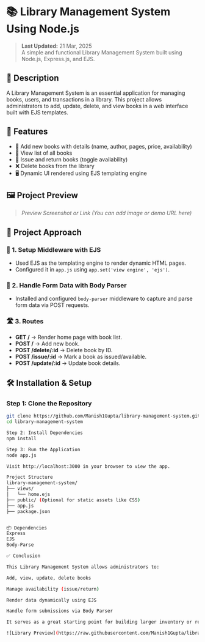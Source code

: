 # 📚 Library Management System Using Node.js

> **Last Updated:** 21 Mar, 2025  
> A simple and functional Library Management System built using Node.js, Express.js, and EJS.

## 🧾 Description

A Library Management System is an essential application for managing books, users, and transactions in a library. This project allows administrators to add, update, delete, and view books in a web interface built with EJS templates.

## 🚀 Features

- 📘 Add new books with details (name, author, pages, price, availability)
- 📄 View list of all books
- 🔁 Issue and return books (toggle availability)
- ❌ Delete books from the library
- 🖥 Dynamic UI rendered using EJS templating engine

## 🖼 Project Preview

> _Preview Screenshot or Link (You can add image or demo URL here)_

## 🧠 Project Approach

### 📂 1. Setup Middleware with EJS
- Used EJS as the templating engine to render dynamic HTML pages.
- Configured it in `app.js` using `app.set('view engine', 'ejs')`.

### 🧾 2. Handle Form Data with Body Parser
- Installed and configured `body-parser` middleware to capture and parse form data via POST requests.

### 🛣 3. Routes
- **GET /** → Render home page with book list.
- **POST /** → Add new book.
- **POST /delete/:id** → Delete book by ID.
- **POST /issue/:id** → Mark a book as issued/available.
- **POST /update/:id** → Update book details.

## 🛠 Installation & Setup

### Step 1: Clone the Repository
```bash
git clone https://github.com/Manish1Gupta/library-management-system.git
cd library-management-system

Step 2: Install Dependencies
npm install

Step 3: Run the Application
node app.js

Visit http://localhost:3000 in your browser to view the app.

Project Structure
library-management-system/
├── views/
│   └── home.ejs
├── public/ (Optional for static assets like CSS)
├── app.js
├── package.json


📦 Dependencies
Express
EJS
Body-Parse

✅ Conclusion

This Library Management System allows administrators to:

Add, view, update, delete books

Manage availability (issue/return)

Render data dynamically using EJS

Handle form submissions via Body Parser

It serves as a great starting point for building larger inventory or record-based system

![Library Preview](https://raw.githubusercontent.com/Manish1Gupta/library-management-system/main/book.png)

